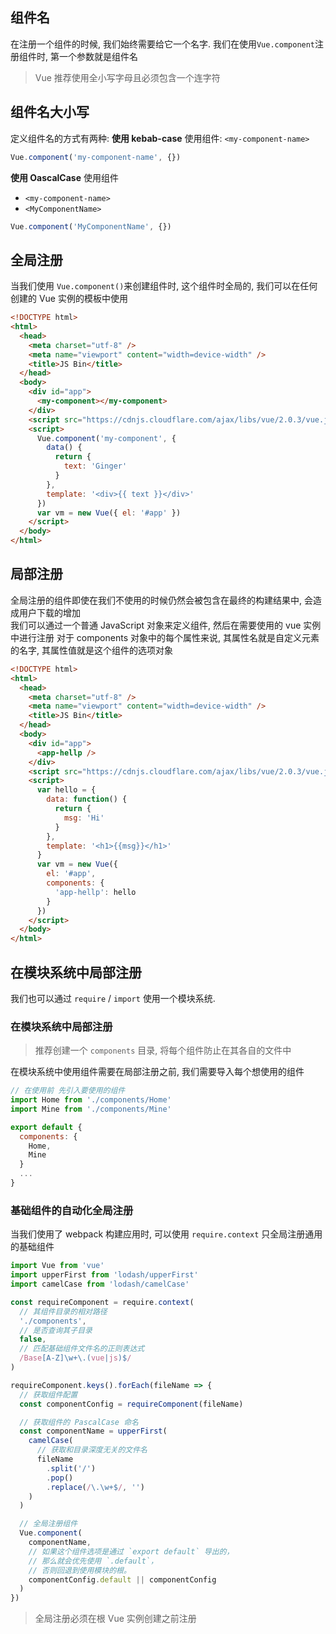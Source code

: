 ## 组件名

在注册一个组件的时候, 我们始终需要给它一个名字. 我们在使用`Vue.component`注册组件时, 第一个参数就是组件名

> Vue 推荐使用全小写字母且必须包含一个连字符

## 组件名大小写

定义组件名的方式有两种:
**使用 kebab-case**
使用组件: `<my-component-name>`

```js
Vue.component('my-component-name', {})
```

**使用 OascalCase**
使用组件

- `<my-component-name>`
- `<MyComponentName>`

```js
Vue.component('MyComponentName', {})
```

## 全局注册

当我们使用 `Vue.component()`来创建组件时, 这个组件时全局的, 我们可以在任何创建的 Vue 实例的模板中使用

```html
<!DOCTYPE html>
<html>
  <head>
    <meta charset="utf-8" />
    <meta name="viewport" content="width=device-width" />
    <title>JS Bin</title>
  </head>
  <body>
    <div id="app">
      <my-component></my-component>
    </div>
    <script src="https://cdnjs.cloudflare.com/ajax/libs/vue/2.0.3/vue.js"></script>
    <script>
      Vue.component('my-component', {
        data() {
          return {
            text: 'Ginger'
          }
        },
        template: '<div>{{ text }}</div>'
      })
      var vm = new Vue({ el: '#app' })
    </script>
  </body>
</html>
```

## 局部注册

全局注册的组件即使在我们不使用的时候仍然会被包含在最终的构建结果中, 会造成用户下载的增加  
我们可以通过一个普通 JavaScript 对象来定义组件, 然后在需要使用的 vue 实例中进行注册
对于 components 对象中的每个属性来说, 其属性名就是自定义元素的名字, 其属性值就是这个组件的选项对象

```html
<!DOCTYPE html>
<html>
  <head>
    <meta charset="utf-8" />
    <meta name="viewport" content="width=device-width" />
    <title>JS Bin</title>
  </head>
  <body>
    <div id="app">
      <app-hellp />
    </div>
    <script src="https://cdnjs.cloudflare.com/ajax/libs/vue/2.0.3/vue.js"></script>
    <script>
      var hello = {
        data: function() {
          return {
            msg: 'Hi'
          }
        },
        template: '<h1>{{msg}}</h1>'
      }
      var vm = new Vue({
        el: '#app',
        components: {
          'app-hellp': hello
        }
      })
    </script>
  </body>
</html>
```

## 在模块系统中局部注册

我们也可以通过 `require` / `import` 使用一个模块系统.

### 在模块系统中局部注册

> 推荐创建一个 `components` 目录, 将每个组件防止在其各自的文件中

在模块系统中使用组件需要在局部注册之前, 我们需要导入每个想使用的组件

```js
// 在使用前 先引入要使用的组件
import Home from './components/Home'
import Mine from './components/Mine'

export default {
  components: {
    Home,
    Mine
  }
  ...
}
```

### 基础组件的自动化全局注册

当我们使用了 webpack 构建应用时, 可以使用 `require.context` 只全局注册通用的基础组件

```js
import Vue from 'vue'
import upperFirst from 'lodash/upperFirst'
import camelCase from 'lodash/camelCase'

const requireComponent = require.context(
  // 其组件目录的相对路径
  './components',
  // 是否查询其子目录
  false,
  // 匹配基础组件文件名的正则表达式
  /Base[A-Z]\w+\.(vue|js)$/
)

requireComponent.keys().forEach(fileName => {
  // 获取组件配置
  const componentConfig = requireComponent(fileName)

  // 获取组件的 PascalCase 命名
  const componentName = upperFirst(
    camelCase(
      // 获取和目录深度无关的文件名
      fileName
        .split('/')
        .pop()
        .replace(/\.\w+$/, '')
    )
  )

  // 全局注册组件
  Vue.component(
    componentName,
    // 如果这个组件选项是通过 `export default` 导出的，
    // 那么就会优先使用 `.default`，
    // 否则回退到使用模块的根。
    componentConfig.default || componentConfig
  )
})
```

> 全局注册必须在根 Vue 实例创建之前注册
